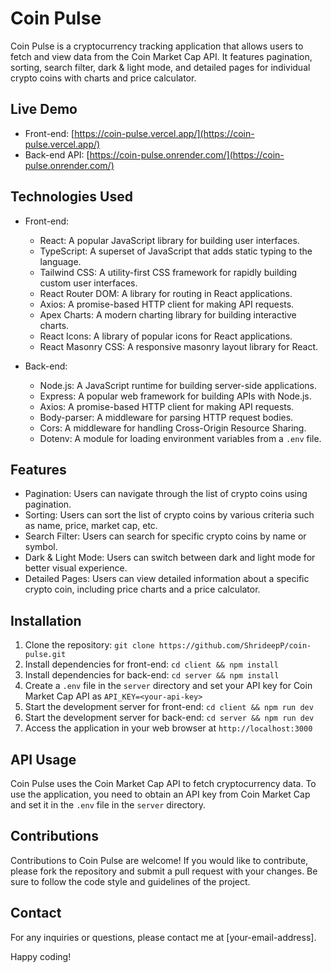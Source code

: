 # Coin Pulse

Coin Pulse is a cryptocurrency tracking application that allows users to fetch and view data from the Coin Market Cap API. It features pagination, sorting, search filter, dark & light mode, and detailed pages for individual crypto coins with charts and price calculator.

## Live Demo

- Front-end: [https://coin-pulse.vercel.app/](https://coin-pulse.vercel.app/)
- Back-end API: [https://coin-pulse.onrender.com/](https://coin-pulse.onrender.com/)

## Technologies Used

- Front-end:
  - React: A popular JavaScript library for building user interfaces.
  - TypeScript: A superset of JavaScript that adds static typing to the language.
  - Tailwind CSS: A utility-first CSS framework for rapidly building custom user interfaces.
  - React Router DOM: A library for routing in React applications.
  - Axios: A promise-based HTTP client for making API requests.
  - Apex Charts: A modern charting library for building interactive charts.
  - React Icons: A library of popular icons for React applications.
  - React Masonry CSS: A responsive masonry layout library for React.

- Back-end:
  - Node.js: A JavaScript runtime for building server-side applications.
  - Express: A popular web framework for building APIs with Node.js.
  - Axios: A promise-based HTTP client for making API requests.
  - Body-parser: A middleware for parsing HTTP request bodies.
  - Cors: A middleware for handling Cross-Origin Resource Sharing.
  - Dotenv: A module for loading environment variables from a `.env` file.

## Features

- Pagination: Users can navigate through the list of crypto coins using pagination.
- Sorting: Users can sort the list of crypto coins by various criteria such as name, price, market cap, etc.
- Search Filter: Users can search for specific crypto coins by name or symbol.
- Dark & Light Mode: Users can switch between dark and light mode for better visual experience.
- Detailed Pages: Users can view detailed information about a specific crypto coin, including price charts and a price calculator.

## Installation

1. Clone the repository: `git clone https://github.com/ShrideepP/coin-pulse.git`
2. Install dependencies for front-end: `cd client && npm install`
3. Install dependencies for back-end: `cd server && npm install`
4. Create a `.env` file in the `server` directory and set your API key for Coin Market Cap API as `API_KEY=<your-api-key>`
5. Start the development server for front-end: `cd client && npm run dev`
6. Start the development server for back-end: `cd server && npm run dev`
7. Access the application in your web browser at `http://localhost:3000`

## API Usage

Coin Pulse uses the Coin Market Cap API to fetch cryptocurrency data. To use the application, you need to obtain an API key from Coin Market Cap and set it in the `.env` file in the `server` directory.

## Contributions

Contributions to Coin Pulse are welcome! If you would like to contribute, please fork the repository and submit a pull request with your changes. Be sure to follow the code style and guidelines of the project.

## Contact

For any inquiries or questions, please contact me at [your-email-address].

Happy coding!
